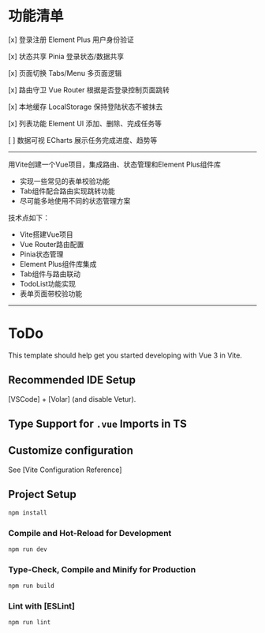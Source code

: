 # 功能清单

[x] 登录注册        Element Plus      用户身份验证

[x] 状态共享        Pinia             登录状态/数据共享

[x] 页面切换        Tabs/Menu         多页面逻辑

[x] 路由守卫        Vue Router        根据是否登录控制页面跳转

[x] 本地缓存        LocalStorage      保持登陆状态不被抹去

[x] 列表功能        Element UI        添加、删除、完成任务等

[ ] 数据可视        ECharts           展示任务完成进度、趋势等
_____________________________________________________________________________________________________________________________

用Vite创建一个Vue项目，集成路由、状态管理和Element Plus组件库
- 实现一些常见的表单校验功能
- Tab组件配合路由实现跳转功能
- 尽可能多地使用不同的状态管理方案

技术点如下：
  - Vite搭建Vue项目
  - Vue Router路由配置
  - Pinia状态管理
  - Element Plus组件库集成
  - Tab组件与路由联动
  - TodoList功能实现
  - 表单页面带校验功能
  
_______________________________________________________________________________________________________________________________
# ToDo

This template should help get you started developing with Vue 3 in Vite.

## Recommended IDE Setup

[VSCode] + [Volar] (and disable Vetur).

## Type Support for `.vue` Imports in TS


## Customize configuration

See [Vite Configuration Reference]

## Project Setup

```sh
npm install
```

### Compile and Hot-Reload for Development

```sh
npm run dev
```

### Type-Check, Compile and Minify for Production

```sh
npm run build
```

### Lint with [ESLint]

```sh
npm run lint
```
